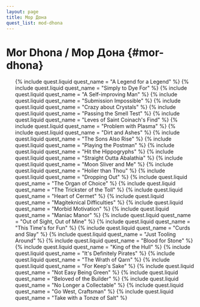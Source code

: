 ```yaml
---
layout: page
title: Мор Дона
quest_list: mod-dhona
---
```


# Mor Dhona / Мор Дона {#mor-dhona}

<ul markdown="0">
	{% include quest.liquid quest_name = "A Legend for a Legend" %}
	{% include quest.liquid quest_name = "Simply to Dye For" %}
	{% include quest.liquid quest_name = "A Self-improving Man" %}
	{% include quest.liquid quest_name = "Submission Impossible" %}
	{% include quest.liquid quest_name = "Crazy about Crystals" %}
	{% include quest.liquid quest_name = "Passing the Smell Test" %}
	{% include quest.liquid quest_name = "Leves of Saint Coinach's Find" %}
	{% include quest.liquid quest_name = "Problem with Plasma" %}
	{% include quest.liquid quest_name = "Dirt and Ashes" %}
	{% include quest.liquid quest_name = "The Sons Also Rise" %}
	{% include quest.liquid quest_name = "Playing the Postman" %}
	{% include quest.liquid quest_name = "Hit the Hippogryphs" %}
	{% include quest.liquid quest_name = "Straight Outta Abalathia" %}
	{% include quest.liquid quest_name = "Moon Sliver and Me" %}
	{% include quest.liquid quest_name = "Holier than Thou" %}
	{% include quest.liquid quest_name = "Dropping Out" %}
	{% include quest.liquid quest_name = "The Organ of Choice" %}
	{% include quest.liquid quest_name = "The Trickster of the Toll" %}
	{% include quest.liquid quest_name = "Heart of Cermet" %}
	{% include quest.liquid quest_name = "Magiteknical Difficulties" %}
	{% include quest.liquid quest_name = "Morbid Motivation" %}
	{% include quest.liquid quest_name = "Maniac Manor" %}
	{% include quest.liquid quest_name = "Out of Sight, Out of Mine" %}
	{% include quest.liquid quest_name = "This Time's for Fun" %}
	{% include quest.liquid quest_name = "Curds and Slay" %}
	{% include quest.liquid quest_name = "Just Tooling Around" %}
	{% include quest.liquid quest_name = "Blood for Stone" %}
	{% include quest.liquid quest_name = "King of the Hull" %}
	{% include quest.liquid quest_name = "It's Definitely Pirates" %}
	{% include quest.liquid quest_name = "The Wrath of Qarn" %}
	{% include quest.liquid quest_name = "For Keep's Sake" %}
	{% include quest.liquid quest_name = "Not Easy Being Green" %}
	{% include quest.liquid quest_name = "Beloved of the Builder" %}
	{% include quest.liquid quest_name = "No Longer a Collectable" %}
	{% include quest.liquid quest_name = "Go West, Craftsman" %}
	{% include quest.liquid quest_name = "Take with a Tonze of Salt" %}
</ul>